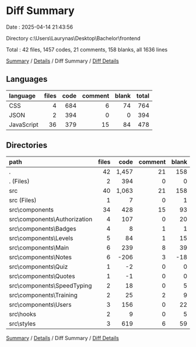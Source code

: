 # Diff Summary

Date : 2025-04-14 21:43:56

Directory c:\\Users\\Laurynas\\Desktop\\Bachelor\\frontend

Total : 42 files,  1457 codes, 21 comments, 158 blanks, all 1636 lines

[Summary](results.md) / [Details](details.md) / Diff Summary / [Diff Details](diff-details.md)

## Languages
| language | files | code | comment | blank | total |
| :--- | ---: | ---: | ---: | ---: | ---: |
| CSS | 4 | 684 | 6 | 74 | 764 |
| JSON | 2 | 394 | 0 | 0 | 394 |
| JavaScript | 36 | 379 | 15 | 84 | 478 |

## Directories
| path | files | code | comment | blank | total |
| :--- | ---: | ---: | ---: | ---: | ---: |
| . | 42 | 1,457 | 21 | 158 | 1,636 |
| . (Files) | 2 | 394 | 0 | 0 | 394 |
| src | 40 | 1,063 | 21 | 158 | 1,242 |
| src (Files) | 1 | 7 | 0 | 1 | 8 |
| src\\components | 34 | 428 | 15 | 93 | 536 |
| src\\components\\Authorization | 4 | 107 | 0 | 20 | 127 |
| src\\components\\Badges | 4 | 8 | 1 | 1 | 10 |
| src\\components\\Levels | 5 | 84 | 1 | 15 | 100 |
| src\\components\\Main | 6 | 239 | 8 | 39 | 286 |
| src\\components\\Notes | 6 | -206 | 3 | -18 | -221 |
| src\\components\\Quiz | 1 | -2 | 0 | 0 | -2 |
| src\\components\\Quotes | 1 | -1 | 0 | 0 | -1 |
| src\\components\\SpeedTyping | 2 | 18 | 0 | 5 | 23 |
| src\\components\\Training | 2 | 25 | 2 | 9 | 36 |
| src\\components\\Users | 3 | 156 | 0 | 22 | 178 |
| src\\hooks | 2 | 9 | 0 | 5 | 14 |
| src\\styles | 3 | 619 | 6 | 59 | 684 |

[Summary](results.md) / [Details](details.md) / Diff Summary / [Diff Details](diff-details.md)
